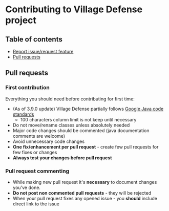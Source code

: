 # Contributing to Village Defense project

## Table of contents
* [Report issue/request feature](https://github.com/Plajer-Lair/Village_Defense/issues/new/choose)
* [Pull requests](hhttps://github.com/Plajer-Lair/Village_Defense/blob/master/.github/CONTRIBUTING.md#pull-requests)

## Pull requests
### First contribution
Everything you should need before contributing for first time:
* (As of 3.9.0 update) Village Defense partially follows [Google Java code standards](https://google.github.io/styleguide/javaguide.html)
    * 100 characters column limit is not keep until necessary
* Do not move/rename classes unless absolutely needed
* Major code changes should be commented (java documentation comments are welcome)
* Avoid unnecessary code changes
* **One fix/enhancement per pull request** - create few pull requests for few fixes or changes
* **Always test your changes before pull request**

### Pull request commenting
* While making new pull request it's **necessary** to document changes you've done.
* **Do not post non commented pull requests** - they will be rejected
* When your pull request fixes any opened issue - you **should** include direct link to the issue